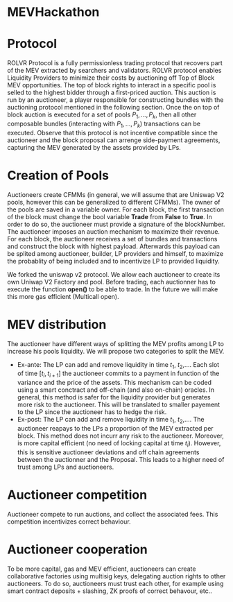 # MEVHackathon



# Protocol

ROLVR Protocol is a fully permissionless trading protocol that recovers part of the MEV extracted by searchers and validators. ROLVR protocol enables Liquidity Providers to minimize their costs by auctioning off Top of Block MEV opportunities. The top of block rights to interact in a specific pool is selled to the highest bidder through a first-priced auction. This auction is run by an auctioneer, a player responsible for constructing bundles with the auctioning protocol mentioned in the following section. Once the on top of block auction is executed for a set of pools $P_1,...,P_k$, then all other composable bundles (interacting with $P_1,...,P_k$) transactions can be executed. Observe that this protocol is not incentive compatible since the auctioneer and the block proposal can arrenge side-payment agreements, capturing the MEV generated by the assets provided by LPs.


# Creation of Pools

Auctioneers create CFMMs (in general, we will assume that are Uniswap V2 pools, however this can be generalized to different CFMMs). The owner of the pools are saved in a variable owner. For each block, the first transaction of the block must change the bool variable **Trade** from **False** to **True**. In order to do so, the auctioneer must provide a signature of the blockNumber. The auctioneer imposes an auction mechanism to maximize their revenue. For each block, the auctioneer receives a set of bundles and transactions and construct the block with highest payload. Afterwards this payload can be splited among auctioneer, builder, LP providers and himself, to maximize the probablity of being included and to incentivize LP to provided liquidity.

We forked the uniswap v2 protocol. We allow each auctioneer to create its own Uniwap V2 Factory and pool. Before trading, each auctionner has to execute the function **open()** to be able to trade. In the future we will make this more gas efficient (Multicall open).

# MEV distribution

The auctioneer have different ways of splitting the MEV profits among LP to increase his pools liquidity. We will propose two categories to split the MEV.

- Ex-ante: The LP can add and remove liquidity in time $t_1$, $t_2$,.... Each slot of time $[t_i,t_{i+1}]$ the auctioneer commits to a payment in function of the variance and the price of the assets. This mechanism can be coded using a smart conctract and off-chain (and also on-chain) oracles. In general, this method is safer for the liquidity provider but generates more risk to the auctioneer. This will be translated to smaller payement to the LP since the auctioneer has to hedge the risk.
- Ex-post: The LP can add and remove liquidity in time $t_1$, $t_2$,.... The auctioneer reapays to the LPs a proportion of the MEV extracted per block. This method does not incurr any risk to the auctioneer. Moreover, is more capital efficient (no need of locking capital at time $t_i$). However, this is sensitive auctioneer deviations and off chain agreements between the auctionner and the Proposal. This leads to a higher need of trust among LPs and auctioneers.

# Auctioneer competition

Auctioneer compete to run auctions, and collect the associated fees. This competition incentivizes correct behaviour.

# Auctioneer cooperation

To be more capital, gas and MEV efficient, auctioneers can create collaborative factories using multisig keys, delegating auction rights to other auctioneers. To do so, auctioneers must trust each other, for example using smart contract deposits + slashing, ZK proofs of correct behavour, etc..


